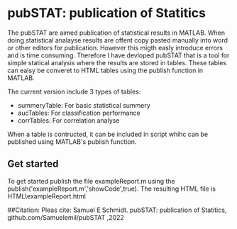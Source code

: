 # pubSTAT: publication of Statitics
The pubSTAT are aimed publication of statistical results in MATLAB. When doing statistical analayse results are offent copy pasted manually into word or other editors for publication. However this migth easly introduce errors and is time consuming. Therefore I have devloped pubSTAT that is a tool for simple statical analysis where the results are stored in tables. These tables can ealsy be converet to HTML tables using the publish function in MATLAB.

The current version include 3 types of tables:
 * summeryTable: For basic statistical summery 
 * aucTables: For classification performance 
 * corrTables: For  correlation  analyse 
 
When a table is contructed, it can be included in script whihc can be published using MATLAB's publish function.

## Get started 
To get started publish the file exampleReport.m using the publish('exampleReport.m','showCode',true). The resulting HTML file is HTML\exampleReport.html

##Citation:
Pleas cite:  Samuel E Schmidt. pubSTAT: publication of Statitics, github.com/Samuelemil/pubSTAT ,2022 









